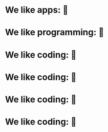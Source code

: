 # We like apps: 🤖
# We like programming: 🥇 
# We like coding: 🥈 
# We like coding: 🥈
# We like coding: 🥈
# We like coding: 🥈
